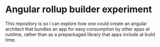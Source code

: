 # Angular rollup builder experiment
This repository is so I can explore how one could create an angular architect that bundles an app for easy consumption 
by other apps at runtime, rather than as a prepackaged library that apps include at build time.